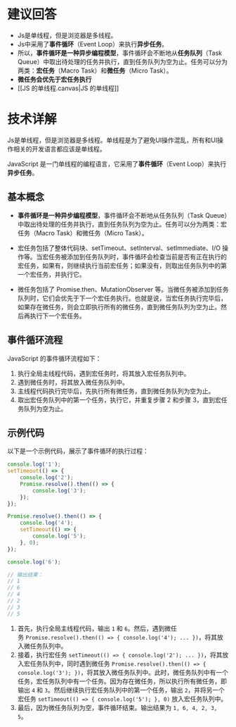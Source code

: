 # 建议回答
- Js是单线程，但是浏览器是多线程。
- Js中采用了**事件循环**（Event Loop）来执行**异步任务**。
- 所以，**事件循环是一种异步编程模型**，事件循环会不断地从**任务队列**（Task Queue）中取出待处理的任务并执行，直到任务队列为空为止。任务可以分为两类：**宏任务**（Macro Task）和**微任务**（Micro Task）。
- **微任务会优先于宏任务执行**
- [[JS 的单线程.canvas|JS 的单线程]]
# 技术详解
Js是单线程，但是浏览器是多线程。单线程是为了避免UI操作混乱，所有和UI操作相关的开发语言都应该是单线程。

JavaScript 是一门单线程的编程语言，它采用了**事件循环**（Event Loop）来执行**异步任务**。
## 基本概念

- **事件循环是一种异步编程模型**，事件循环会不断地从任务队列（Task Queue）中取出待处理的任务并执行，直到任务队列为空为止。任务可以分为两类：宏任务（Macro Task）和微任务（Micro Task）。
    
- 宏任务包括了整体代码块、setTimeout、setInterval、setImmediate、I/O 操作等。当宏任务被添加到任务队列时，事件循环会检查当前是否有正在执行的宏任务，如果有，则继续执行当前宏任务；如果没有，则取出任务队列中的第一个宏任务，并执行它。
    
- 微任务包括了 Promise.then、MutationObserver 等。当微任务被添加到任务队列时，它们会优先于下一个宏任务执行。也就是说，当宏任务执行完毕后，如果存在微任务，则会立即执行所有的微任务，直到微任务队列为空为止。然后再执行下一个宏任务。
## 事件循环流程

JavaScript 的事件循环流程如下：

1. 执行全局主线程代码，遇到宏任务时，将其放入宏任务队列中。
2. 遇到微任务时，将其放入微任务队列中。
3. 主线程代码执行完毕后，先执行所有微任务，直到微任务队列为空为止。
4. 取出宏任务队列中的第一个任务，执行它，并重复步骤 2 和步骤 3，直到宏任务队列为空为止。

## 示例代码

以下是一个示例代码，展示了事件循环的执行过程：
```js
console.log('1');
setTimeout(() => { 
	console.log('2'); 
	Promise.resolve().then(() => { 
		console.log('3'); 
	}); 
}); 

Promise.resolve().then(() => { 
	console.log('4'); 
	setTimeout(() => { 
		console.log('5'); 
	}, 0); 
}); 

console.log('6'); 

// 输出结果： 
// 1 
// 6 
// 4 
// 2 
// 3 
// 5
```

1. 首先，执行全局主线程代码，输出 `1` 和 `6`。然后，遇到微任务 `Promise.resolve().then(() => { console.log('4'); ... })`，将其放入微任务队列中。
2. 接着，执行宏任务 `setTimeout(() => { console.log('2'); ... })`，将其放入宏任务队列中，同时遇到微任务 `Promise.resolve().then(() => { console.log('3'); })`，将其放入微任务队列中。此时，微任务队列中有一个任务，宏任务队列中有一个任务。因为存在微任务，所以执行所有微任务，即输出 `4` 和 `3`。然后继续执行宏任务队列中的第一个任务，输出 `2`，并将另一个宏任务 `setTimeout(() => { console.log('5'); }, 0)` 放入宏任务队列中。
3. 最后，因为微任务队列为空，事件循环结束。输出结果为 `1, 6, 4, 2, 3, 5`。